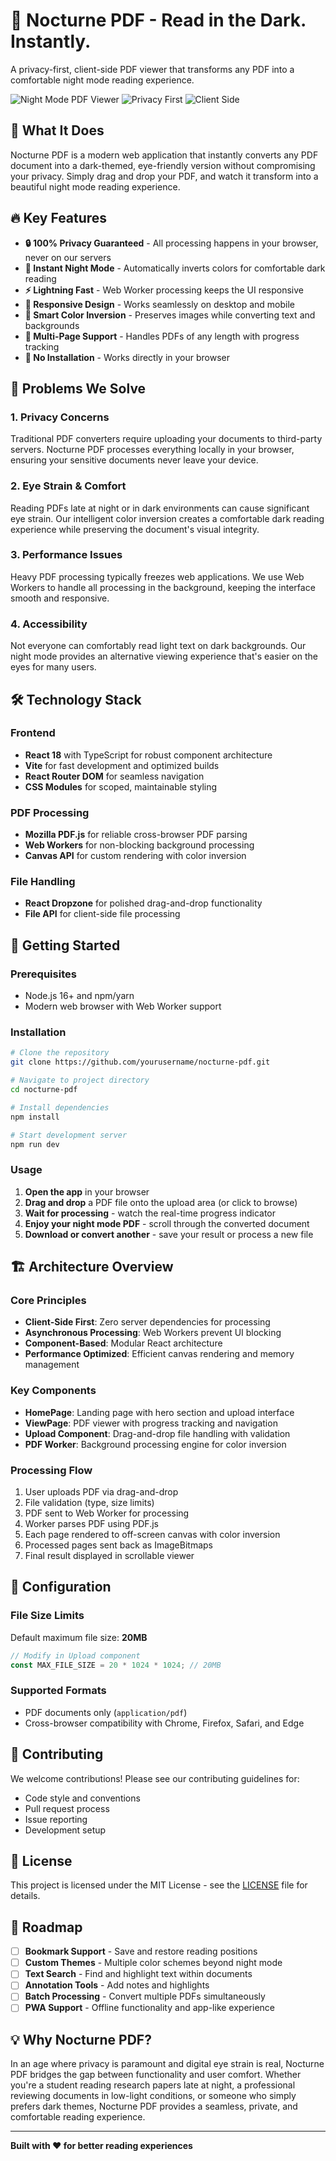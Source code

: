 # 🌙 Nocturne PDF - Read in the Dark. Instantly.

A privacy-first, client-side PDF viewer that transforms any PDF into a comfortable night mode reading experience.

![Night Mode PDF Viewer](https://img.shields.io/badge/PDF-Night%20Mode-purple?style=for-the-badge)
![Privacy First](https://img.shields.io/badge/Privacy-First-green?style=for-the-badge)
![Client Side](https://img.shields.io/badge/100%25-Client%20Side-blue?style=for-the-badge)

## 🎯 What It Does

Nocturne PDF is a modern web application that instantly converts any PDF document into a dark-themed, eye-friendly version without compromising your privacy. Simply drag and drop your PDF, and watch it transform into a beautiful night mode reading experience.

## 🔥 Key Features

- **🔒 100% Privacy Guaranteed** - All processing happens in your browser, never on our servers
- **🌙 Instant Night Mode** - Automatically inverts colors for comfortable dark reading
- **⚡ Lightning Fast** - Web Worker processing keeps the UI responsive
- **📱 Responsive Design** - Works seamlessly on desktop and mobile
- **🎨 Smart Color Inversion** - Preserves images while converting text and backgrounds
- **📄 Multi-Page Support** - Handles PDFs of any length with progress tracking
- **💾 No Installation** - Works directly in your browser

## 🎯 Problems We Solve

### 1. **Privacy Concerns**
Traditional PDF converters require uploading your documents to third-party servers. Nocturne PDF processes everything locally in your browser, ensuring your sensitive documents never leave your device.

### 2. **Eye Strain & Comfort**
Reading PDFs late at night or in dark environments can cause significant eye strain. Our intelligent color inversion creates a comfortable dark reading experience while preserving the document's visual integrity.

### 3. **Performance Issues**
Heavy PDF processing typically freezes web applications. We use Web Workers to handle all processing in the background, keeping the interface smooth and responsive.

### 4. **Accessibility**
Not everyone can comfortably read light text on dark backgrounds. Our night mode provides an alternative viewing experience that's easier on the eyes for many users.

## 🛠️ Technology Stack

### Frontend
- **React 18** with TypeScript for robust component architecture
- **Vite** for fast development and optimized builds
- **React Router DOM** for seamless navigation
- **CSS Modules** for scoped, maintainable styling

### PDF Processing
- **Mozilla PDF.js** for reliable cross-browser PDF parsing
- **Web Workers** for non-blocking background processing
- **Canvas API** for custom rendering with color inversion

### File Handling
- **React Dropzone** for polished drag-and-drop functionality
- **File API** for client-side file processing

## 🚀 Getting Started

### Prerequisites
- Node.js 16+ and npm/yarn
- Modern web browser with Web Worker support

### Installation

```bash
# Clone the repository
git clone https://github.com/yourusername/nocturne-pdf.git

# Navigate to project directory
cd nocturne-pdf

# Install dependencies
npm install

# Start development server
npm run dev
```

### Usage

1. **Open the app** in your browser
2. **Drag and drop** a PDF file onto the upload area (or click to browse)
3. **Wait for processing** - watch the real-time progress indicator
4. **Enjoy your night mode PDF** - scroll through the converted document
5. **Download or convert another** - save your result or process a new file

## 🏗️ Architecture Overview

### Core Principles
- **Client-Side First**: Zero server dependencies for processing
- **Asynchronous Processing**: Web Workers prevent UI blocking
- **Component-Based**: Modular React architecture
- **Performance Optimized**: Efficient canvas rendering and memory management

### Key Components
- **HomePage**: Landing page with hero section and upload interface
- **ViewPage**: PDF viewer with progress tracking and navigation
- **Upload Component**: Drag-and-drop file handling with validation
- **PDF Worker**: Background processing engine for color inversion

### Processing Flow
1. User uploads PDF via drag-and-drop
2. File validation (type, size limits)
3. PDF sent to Web Worker for processing
4. Worker parses PDF using PDF.js
5. Each page rendered to off-screen canvas with color inversion
6. Processed pages sent back as ImageBitmaps
7. Final result displayed in scrollable viewer

## 🔧 Configuration

### File Size Limits
Default maximum file size: **20MB**
```typescript
// Modify in Upload component
const MAX_FILE_SIZE = 20 * 1024 * 1024; // 20MB
```

### Supported Formats
- PDF documents only (`application/pdf`)
- Cross-browser compatibility with Chrome, Firefox, Safari, and Edge

## 🤝 Contributing

We welcome contributions! Please see our contributing guidelines for:
- Code style and conventions
- Pull request process
- Issue reporting
- Development setup

## 📄 License

This project is licensed under the MIT License - see the [LICENSE](LICENSE) file for details.

## 🔮 Roadmap

- [ ] **Bookmark Support** - Save and restore reading positions
- [ ] **Custom Themes** - Multiple color schemes beyond night mode
- [ ] **Text Search** - Find and highlight text within documents
- [ ] **Annotation Tools** - Add notes and highlights
- [ ] **Batch Processing** - Convert multiple PDFs simultaneously
- [ ] **PWA Support** - Offline functionality and app-like experience

## 💡 Why Nocturne PDF?

In an age where privacy is paramount and digital eye strain is real, Nocturne PDF bridges the gap between functionality and user comfort. Whether you're a student reading research papers late at night, a professional reviewing documents in low-light conditions, or someone who simply prefers dark themes, Nocturne PDF provides a seamless, private, and comfortable reading experience.

---

**Built with ❤️ for better reading experiences**
